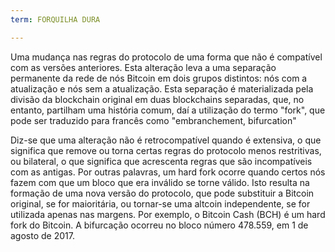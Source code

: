 ```yaml
---
term: FORQUILHA DURA

---
```

Uma mudança nas regras do protocolo de uma forma que não é compatível com as versões anteriores. Esta alteração leva a uma separação permanente da rede de nós Bitcoin em dois grupos distintos: nós com a atualização e nós sem a atualização. Esta separação é materializada pela divisão da blockchain original em duas blockchains separadas, que, no entanto, partilham uma história comum, daí a utilização do termo "fork", que pode ser traduzido para francês como "embranchement, bifurcation"

Diz-se que uma alteração não é retrocompatível quando é extensiva, o que significa que remove ou torna certas regras do protocolo menos restritivas, ou bilateral, o que significa que acrescenta regras que são incompatíveis com as antigas. Por outras palavras, um hard fork ocorre quando certos nós fazem com que um bloco que era inválido se torne válido. Isto resulta na formação de uma nova versão do protocolo, que pode substituir a Bitcoin original, se for maioritária, ou tornar-se uma altcoin independente, se for utilizada apenas nas margens. Por exemplo, o Bitcoin Cash (BCH) é um hard fork do Bitcoin. A bifurcação ocorreu no bloco número 478.559, em 1 de agosto de 2017.